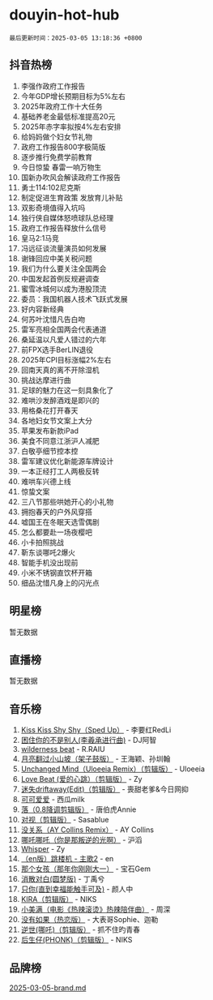 # douyin-hot-hub

`最后更新时间：2025-03-05 13:18:36 +0800`

## 抖音热榜

1. 李强作政府工作报告
1. 今年GDP增长预期目标为5%左右
1. 2025年政府工作十大任务
1. 基础养老金最低标准提高20元
1. 2025年赤字率拟按4%左右安排
1. 给妈妈做个妇女节礼物
1. 政府工作报告800字极简版
1. 逐步推行免费学前教育
1. 今日惊蛰 春雷一响万物生
1. 国新办吹风会解读政府工作报告
1. 勇士114:102尼克斯
1. 制定促进生育政策 发放育儿补贴
1. 双影奇境值得入坑吗
1. 独行侠自媒体怒喷球队总经理
1. 政府工作报告释放什么信号
1. 皇马2:1马竞
1. 冯远征谈流量演员如何发展
1. 谢锋回应中美关税问题
1. 我们为什么要关注全国两会
1. 中国发起首例反规避调查
1. 蜜雪冰城何以成为港股顶流
1. 委员：我国机器人技术飞跃式发展
1. 好内容新经典
1. 何苏叶沈惜凡告白吻
1. 雷军亮相全国两会代表通道
1. 桑延温以凡爱人错过的六年
1. 前FPX选手BerLIN退役
1. 2025年CPI目标涨幅2%左右
1. 回南天真的离不开除湿机
1. 挑战达摩进行曲
1. 足球的魅力在这一刻具象化了
1. 难哄沙发醉酒戏是即兴的
1. 用格桑花打开春天
1. 各地妇女节文案上大分
1. 苹果发布新款iPad
1. 美食不同意江浙沪人减肥
1. 白敬亭细节控本控
1. 雷军建议优化新能源车牌设计
1. 一本正经打工人两极反转
1. 难哄车兴德上线
1. 惊蛰文案
1. 三八节那些哄她开心的小礼物
1. 拥抱春天的户外风穿搭
1. 嘘国王在冬眠天选雪偶剧
1. 怎么都要赴一场夜樱吧
1. 小卡拍照挑战
1. 靳东谈哪吒2爆火
1. 智能手机没出现前
1. 小米不锈钢直饮杯开箱
1. 细品沈惜凡身上的闪光点

## 明星榜

暂无数据

## 直播榜

暂无数据

## 音乐榜

1. [Kiss Kiss Shy Shy（Sped Up）](https://sf3-cdn-tos.douyinstatic.com/obj/tos-cn-ve-2774/oYpXDAeGgQK0zfPaji7iKUixpCXFGILeLGmvYA) - 李要红RedLi
1. [困住你的不是别人(李羲承进行曲)](https://sf5-hl-cdn-tos.douyinstatic.com/obj/tos-cn-ve-2774/okWrrVL1iQGZbfHVeCPAe7IaerYfM2jEQi5mNI) - DJ阿智
1. [wilderness beat](https://sf3-cdn-tos.douyinstatic.com/obj/tos-cn-ve-2774/o0oBmODSFCpfFdLRGzAAFC2ah9AIMEQfAOueVE) - R.RAIU
1. [月亮翻过小山坡（架子鼓版）](https://sf3-cdn-tos.douyinstatic.com/obj/tos-cn-ve-2774/oMNeN2LYSVP6MMtoAQFGfeQDeftQqYPEErIl8Y) - 王海颖、孙圳翰
1. [Unchanged Mind（Uloeeia Remix）（剪辑版）](https://sf5-hl-cdn-tos.douyinstatic.com/obj/tos-cn-ve-2774/oIHYu1YfsziJqmggAqBsXOiiI2Y1QB6I61RsMW) - Uloeeia
1. [Love Beat  (爱的心跳）（剪辑版）](https://sf5-hl-cdn-tos.douyinstatic.com/obj/tos-cn-ve-2774/oUlARwvEINIisZ9nCnKMZiYFGfCCYLtDADDBge) - Zy
1. [迷失driftaway(Edit)（剪辑版）](https://sf3-cdn-tos.douyinstatic.com/obj/tos-cn-ve-2774/ogaa1xGNeFO6FCaMgO8PzzAceEI4fBLDMi15H3) - 喪甜老爹&今日网抑
1. [可可爱爱](https://sf3-cdn-tos.douyinstatic.com/obj/tos-cn-ve-2774/0deb1e75aea643b9927ba26aaafa29dd) - 西瓜milk
1. [落（0.8降调剪辑版）](https://sf3-cdn-tos.douyinstatic.com/obj/tos-cn-ve-2774/ociN0WUv3APijBYr6DUmAHmdkZ5MjM6gIF3iA) - 唐伯虎Annie
1. [对视（剪辑版）](https://sf3-cdn-tos.douyinstatic.com/obj/tos-cn-ve-2774/ogKtIhiB0WfAa18F9z3uWODMtZi2ysB1VuAIsQ) - Sasablue
1. [没关系（AY Collins Remix）](https://sf5-hl-cdn-tos.douyinstatic.com/obj/tos-cn-ve-2774/oIBbI5Ghw4zdUCQMJrDEFaAQilZP3EIDSi7MW) - AY Collins
1. [哪吒哪吒（你是那叛逆的光啊）](https://sf3-cdn-tos.douyinstatic.com/obj/tos-cn-ve-2774/oUkQCgCDnBanFehFEFQDxCQntAOIfp9gyZYFVo) - 沪滔
1. [Whisper](https://sf3-cdn-tos.douyinstatic.com/obj/tos-cn-ve-2774/oEeYKDxIDCFuArkftgkGqCnG7xZtRC2rEMKBQi) - Zy
1. [（en版）跳楼机 - 主歌2](https://sf5-hl-cdn-tos.douyinstatic.com/obj/tos-cn-ve-2774/oklN6GvgQ2L8DpPeaAGf1gPeyKzjXFwHIwoCZv) - en
1. [那个女孩（那年你刚刚大一）](https://sf5-hl-cdn-tos.douyinstatic.com/obj/tos-cn-ve-2774/o4IZw7TlivwiBBBMA2rIgWrGNIrjFroh6bPqQ) - 宝石Gem
1. [消散对白(圆梦版)](https://sf5-hl-cdn-tos.douyinstatic.com/obj/tos-cn-ve-2774/og4jB5I5IizzoZVAAAzWgBMAsMDWoArfwBOiFs) - 丁禹兮
1. [只你(直到幸福能触手可及)](https://sf3-cdn-tos.douyinstatic.com/obj/tos-cn-ve-2774/o0lBkRDzFTeaVSUz3ZZSCBVtZ5DIMQGfgmEAuE) - 颜人中
1. [KIRA（剪辑版）](https://sf6-cdn-tos.douyinstatic.com/obj/tos-cn-ve-2774/o0Bq3TvdHqOfzihWrHyABMociuMA3Inwsbx9Wi) - NIKS
1. [小美满（电影《热辣滚烫》热辣陪伴曲）](https://sf3-cdn-tos.douyinstatic.com/obj/tos-cn-ve-2774/o0GAn2lSgfZIDUgtevCGDQYnFg4CwnrBaxbTZL) - 周深
1. [没有如果（热恋版）](https://sf3-cdn-tos.douyinstatic.com/obj/tos-cn-ve-2774/o4iETqbxIThtCXlBeV0DfAhZsbCFGhagYupnMx) - 大表哥Sophie、迦勒
1. [逆世(哪吒)（剪辑版）](https://sf5-hl-cdn-tos.douyinstatic.com/obj/tos-cn-ve-2774/oMIEZAfEogrLnzfDWMBiZKCWuXIUFLtRDsOFWs) - 抓不住旳青春
1. [后生仔(PHONK)（剪辑版）](https://sf3-cdn-tos.douyinstatic.com/obj/tos-cn-ve-2774/o0TzmfumdQAJ1aGG9F5LfTXIYeGcqYKRPAeFdJ) - NIKS

## 品牌榜

[2025-03-05-brand.md](2025-03-05-brand.md)
